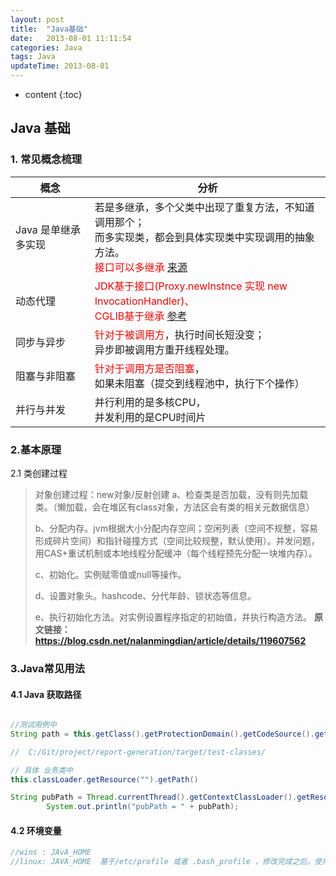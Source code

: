 ```yaml
---
layout: post
title:  "Java基础"
date:   2013-08-01 11:11:54
categories: Java
tags: Java
updateTime: 2013-08-01 
---
```


* content
{:toc}
## Java 基础

### 1. 常见概念梳理

| 概念                | 分析                                                         |
| ------------------- | ------------------------------------------------------------ |
| Java 是单继承多实现 | 若是多继承，多个父类中出现了重复方法，不知道调用那个；<br/>而多实现类，都会到具体实现类中实现调用的抽象方法。<br/><font color='red'>接口可以多继承</font> [来源](https://blog.csdn.net/weixin_42617262/article/details/85344819) |
| 动态代理            | <font color='red'>JDK基于接口(Proxy.newInstnce 实现 new InvocationHandler)、<br/>CGLIB基于继承</font> [参考](https://www.cnblogs.com/wenxiangchen/p/12689713.html) |
| 同步与异步          | <font color='red'>针对于被调用方</font>，执行时间长短没变；<br/>异步即被调用方重开线程处理。 |
| 阻塞与非阻塞        | <font color='red'>针对于调用方是否阻塞</font>，<br/>如果未阻塞（提交到线程池中，执行下个操作） |
| 并行与并发          | 并行利用的是多核CPU，<br/>并发利用的是CPU时间片              |



### 2.基本原理

2.1 类创建过程

> 对象创建过程：new对象/反射创建
> a、检查类是否加载，没有则先加载类。（懒加载，会在堆区有class对象，方法区会有类的相关元数据信息）
>
> b、分配内存。jvm根据大小分配内存空间；空闲列表（空间不规整，容易形成碎片空间）和指针碰撞方式（空间比较规整，默认使用）。并发问题，用CAS+重试机制或本地线程分配缓冲（每个线程预先分配一块堆内存）。
>
> c、初始化。实例赋零值或null等操作。
>
> d、设置对象头。hashcode、分代年龄、锁状态等信息。
>
> e、执行初始化方法。对实例设置程序指定的初始值，并执行构造方法。
> **原文链接：https://blog.csdn.net/nalanmingdian/article/details/119607562**

### 3.Java常见用法

#### 4.1 Java 获取路径

```java

//测试用例中
String path = this.getClass().getProtectionDomain().getCodeSource().getLocation().getPath();

//  C:/Git/project/report-generation/target/test-classes/

// 具体 业务类中
this.classLoader.getResource("").getPath()

String pubPath = Thread.currentThread().getContextClassLoader().getResource("/").getPath();
        System.out.println("pubPath = " + pubPath);

```

#### 4.2 环境变量

```java
//wins : JAvA_HOME 
//linux: JAVA_HOME  基于/etc/profile 或者 .bash_profile ，修改完成之后，使用source profile或 source .bash_profile 使文件生效。
```

